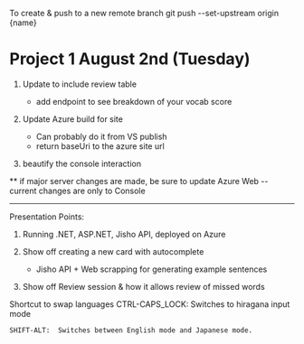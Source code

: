 To create & push to a new remote branch
git push --set-upstream origin {name}

# Project 1 August 2nd (Tuesday)


1. Update to include review table

    - add endpoint to see breakdown of your vocab score



2. Update Azure build for site
    - Can probably do it from VS publish
    - return baseUri to the azure site url


3. beautify the console interaction


** if major server changes are made, be sure to update Azure Web
    -- current changes are only to Console



--------------------------------------------------------------------------------

Presentation Points:
1. Running .NET, ASP.NET, Jisho API, deployed on Azure

2. Show off creating a new card with autocomplete
    - Jisho API + Web scrapping for generating example sentences

3. Show off Review session & how it allows review of missed words



Shortcut to swap languages
    CTRL-CAPS_LOCK: Switches to hiragana input mode

    SHIFT-ALT:  Switches between English mode and Japanese mode.